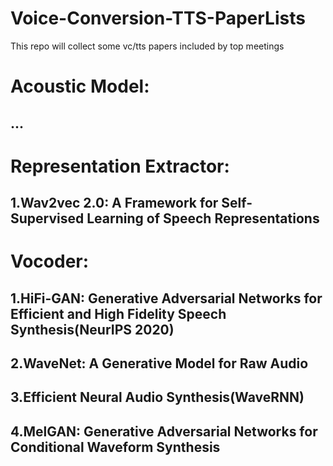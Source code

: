 # Voice-Conversion-TTS-PaperLists
This repo will collect some vc/tts papers included by top meetings
# Acoustic Model:
## ...

# Representation Extractor:
## 1.Wav2vec 2.0: A Framework for Self-Supervised Learning of Speech Representations

# Vocoder:
## 1.HiFi-GAN: Generative Adversarial Networks for Efficient and High Fidelity Speech Synthesis(NeurIPS 2020)
## 2.WaveNet: A Generative Model for Raw Audio
## 3.Efficient Neural Audio Synthesis(WaveRNN)
## 4.MelGAN: Generative Adversarial Networks for Conditional Waveform Synthesis
